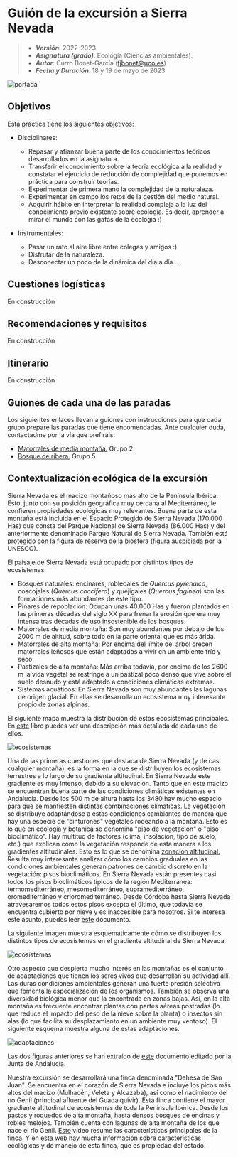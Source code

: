 # Guión de la excursión a Sierra Nevada


> + **_Versión_**: 2022-2023
> + **_Asignatura (grado)_**: Ecología (Ciencias ambientales). 
> + **_Autor_**: Curro Bonet-García (fjbonet@uco.es)
> + **_Fecha y Duración_**:  18 y 19 de mayo de 2023

![portada](https://github.com/aprendiendo-cosas/C_sierra_nevada_ecologia_ccaa/raw/2021--2022/imagenes/portada.jpg)





## Objetivos

Esta práctica tiene los siguientes objetivos:
+ Disciplinares:
  + Repasar y afianzar buena parte de los conocimientos teóricos desarrollados en la asignatura.
  + Transferir el conocimiento sobre la teoría ecológica a la realidad y constatar el ejercicio de reducción de complejidad que ponemos en práctica para construir teorías.
  + Experimentar de primera mano la complejidad de la naturaleza.
  + Experimentar en campo los retos de la gestión del medio natural.
  + Adquirir hábito en interpretar la realidad compleja a la luz del conocimiento previo existente sobre ecología. Es decir, aprender a mirar el mundo con las gafas de la ecología :)
  
+ Instrumentales:
  + Pasar un rato al aire libre entre colegas y amigos :)
  + Disfrutar de la naturaleza.
  + Desconectar un poco de la dinámica del día a día...
  
   

## Cuestiones logísticas

En construcción



## Recomendaciones y requisitos

En construcción

## Itinerario

En construcción



## Guiones de cada una de las paradas

Los siguientes enlaces llevan a guiones con instrucciones para que cada grupo prepare las paradas que tiene encomendadas. Ante cualquier duda, contactadme por la vía que prefiráis:

+ [Matorrales de media montaña.](https://rawcdn.githack.com/aprendiendo-cosas/C_matorrales_media_montania_ecologia_ccaa/main/guion_matorrales_media_montania.html) Grupo 2.
+ [Bosque de ribera.](https://rawcdn.githack.com/aprendiendo-cosas/C_bosque_ribera_ecologia_ccaa/main/guion_bosque_ribera.html) Grupo 5.

## Contextualización ecológica de la excursión

Sierra Nevada es el macizo montañoso más alto de la Península Ibérica. Esto, junto con su posición geográfica muy cercana al Mediterráneo, le confieren propiedades ecológicas muy relevantes. Buena parte de esta montaña está incluida en el Espacio Protegido de Sierra Nevada (170.000 Has) que consta del Parque Nacional de Sierra Nevada (86.000 Has) y del anteriormente denominado Parque Natural de Sierra Nevada. También está protegido con la figura de reserva de la biosfera (figura auspiciada por la UNESCO).

El paisaje de Sierra Nevada está ocupado por distintos tipos de ecosistemas:

+ Bosques naturales: encinares, robledales de *Quercus pyrenaica*, coscojales (*Quercus coccifera*) y quejigales (*Quercus faginea*) son las formaciones más abundantes de este tipo.
+ Pinares de repoblación: Ocupan unas 40.000 Has y fueron plantados en las primeras décadas del siglo XX para frenar la erosión que era muy intensa tras décadas de uso insostenible de los bosques.
+ Matorrales de media montaña: Son muy abundantes por debajo de los 2000 m de altitud, sobre todo en la parte oriental que es más árida.
+ Matorrales de alta montaña: Por encima del límite del árbol crecen matorrales leñosos que están adaptados a vivir en un ambiente frío y seco.
+ Pastizales de alta montaña: Más arriba todavía, por encima de los 2600 m la vida vegetal se restringe a un pastizal poco denso que vive sobre el suelo desnudo y está adaptado a condiciones climáticas extremas.
+ Sistemas acuáticos: En Sierra Nevada son muy abundantes las lagunas de origen glacial. En ellas se desarrolla un ecosistema muy interesante propio de zonas alpinas. 

El siguiente mapa muestra la distribución de estos ecosistemas principales. En [este](https://digibug.ugr.es/bitstream/handle/10481/54685/2010_Bonet_etal_DOSSIER.pdf?sequence=1&isAllowed=y) libro puedes ver una descripción más detallada de cada uno de ellos. 

![ecosistemas](https://github.com/aprendiendo-cosas/C_sierra_nevada_ecologia_ccaa/raw/2021--2022/imagenes/ecosistemas.png)


Una de las primeras cuestiones que destaca de Sierra Nevada (y de casi cualquier montaña), es la forma en la que se distribuyen los ecosistemas terrestres a lo largo de su gradiente altitudinal. En Sierra Nevada este gradiente es muy intenso, debido a su elevación. Tanto que en este macizo se encuentran buena parte de las condiciones climáticas existentes en Andalucía. Desde los 500 m de altura hasta los 3480 hay mucho espacio para que se manfiesten distintas combinaciones climáticas. La vegetación se distribuye adaptándose a estas condiciones cambiantes de manera que hay una especie de "cinturones" vegetales rodeando a la montaña. Esto es lo que en ecología y botánica se denomina "piso de vegetación" o "piso bioclimático". Hay multitud de factores (clima, insolación, tipo de suelo, etc.) que explican cómo la vegetación responde de esta manera a los gradientes altitudinales. Esto es lo que se denomina [zonación altitudinal.](https://en.wikipedia.org/wiki/Altitudinal_zonation) Resulta muy interesante analizar cómo los cambios graduales en las condiciones ambientales generan patrones de cambio discreto en la vegetación: pisos bioclimáticos. En Sierra Nevada están presentes casi todos los pisos bioclimáticos típicos de la región Mediterránea: termomediterráneo, mesomediterráneo, supramediterráneo, oromediterráneo y crioromediterráneo. Desde Córdoba hasta Sierra Nevada atravesaremos todos estos pisos excepto el último, que todavía se encuentra cubierto por nieve y es inaccesible para nosotros. Si te interesa este asunto, puedes leer [este](http://www.um.es/docencia/geobotanica/ficheros/tema03.pdf) documento.



La siguiente imagen muestra esquemáticamente cómo se distribuyen los distintos tipos de ecosistemas en el gradiente altitudinal de Sierra Nevada.

![ecosistemas](https://github.com/aprendiendo-cosas/C_sierra_nevada_ecologia_ccaa/raw/2021--2022/imagenes/pisos_vegetacion.png)

Otro aspecto que despierta mucho interés en las montañas es el conjunto de adaptaciones que tienen los seres vivos que desarrollan su actividad allí. Las duras condiciones ambientales generan una fuerte presión selectiva que fomenta la especialización de los organismos. También se observa una diversidad biológica menor que la encontrada en zonas bajas. Así, en la alta montaña es frecuente encontrar plantas con partes aéreas postradas (lo que reduce el impacto del peso de la nieve sobre la planta) o insectos sin alas (lo que facilita su desplazamiento en un ambiente muy ventoso). El siguiente esquema muestra alguna de estas adaptaciones. 

![adaptaciones](https://github.com/aprendiendo-cosas/C_sierra_nevada_ecologia_ccaa/raw/2021--2022/imagenes/adaptaciones.png)

Las dos figuras anteriores se han extraído de [este](http://www.juntadeandalucia.es/medioambiente/site/portalweb/menuitem.7e1cf46ddf59bb227a9ebe205510e1ca/?vgnextoid=49f15326d62e1410VgnVCM2000000624e50aRCRD&vgnextchannel=bc2292015eef6510VgnVCM2000000624e50aRCRD) documento editado por la Junta de Andalucía. 



Nuestra excursión se desarrollará una finca denominada "Dehesa de San Juan". Se encuentra en el corazón de Sierra Nevada e incluye los picos más altos del macizo (Mulhacén, Veleta y Alcazaba), así como el nacimiento del río Genil (principal afluente del Guadalquivir). Esta finca contiene el mayor gradiente altitudinal de ecosistemas de toda la Península Ibérica. Desde los pastos y roquedos de alta montaña, hasta densos bosques de encinas y robles melojos. También cuenta con lagunas de alta montaña de los que nace el río Genil. [Este](https://www.youtube.com/watch?v=uOiUIuRuwzI) vídeo resume las características principales de la finca. Y en [esta](https://www.miteco.gob.es/es/parques-nacionales-oapn/centros-fincas/san-juan/default.aspx) web hay mucha información sobre características ecológicas y de manejo de esta finca, que es propiedad del estado. 





